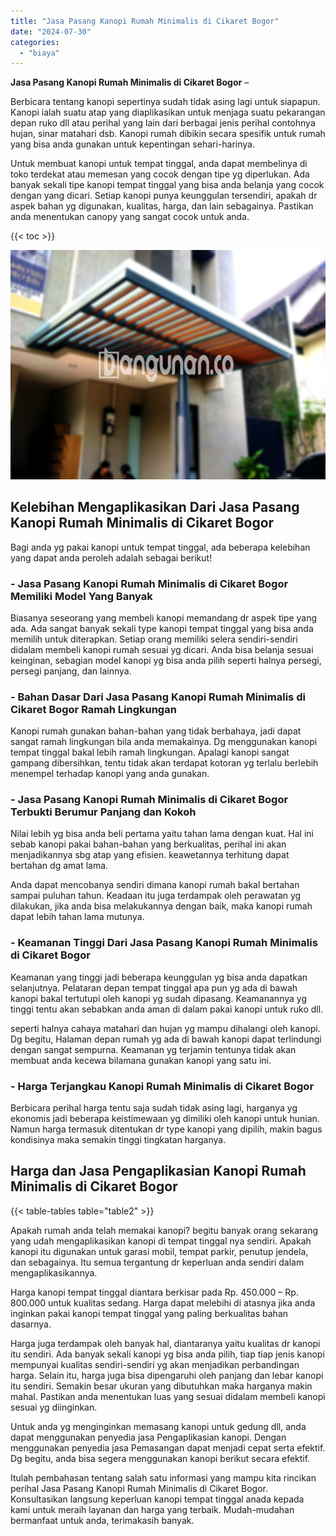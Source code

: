 ```yaml
---
title: "Jasa Pasang Kanopi Rumah Minimalis di Cikaret Bogor"
date: "2024-07-30"
categories: 
  - "biaya"
---
```


**Jasa Pasang Kanopi Rumah Minimalis di Cikaret Bogor** –

Berbicara tentang kanopi sepertinya sudah tidak asing lagi untuk siapapun. Kanopi ialah suatu atap yang diaplikasikan untuk menjaga suatu pekarangan depan ruko dll atau perihal yang lain dari berbagai jenis perihal contohnya hujan, sinar matahari dsb. Kanopi rumah dibikin secara spesifik untuk rumah yang bisa anda gunakan untuk kepentingan sehari-harinya.

Untuk membuat kanopi untuk tempat tinggal, anda dapat membelinya di toko terdekat atau memesan yang cocok dengan tipe yg diperlukan. Ada banyak sekali tipe kanopi tempat tinggal yang bisa anda belanja yang cocok dengan yang dicari. Setiap kanopi punya keunggulan tersendiri, apakah dr aspek bahan yg digunakan, kualitas, harga, dan lain sebagainya. Pastikan anda menentukan canopy yang sangat cocok untuk anda.

{{< toc >}}

![Jasa Pasang Kanopi Rumah Minimalis di Cikaret Bogor](/images/harga-kanopi-minimalis-54.png)

## Kelebihan Mengaplikasikan Dari Jasa Pasang Kanopi Rumah Minimalis di Cikaret Bogor

Bagi anda yg pakai kanopi untuk tempat tinggal, ada beberapa kelebihan yang dapat anda peroleh adalah sebagai berikut!

### \- Jasa Pasang Kanopi Rumah Minimalis di Cikaret Bogor Memiliki Model Yang Banyak

Biasanya seseorang yang membeli kanopi memandang dr aspek tipe yang ada. Ada sangat banyak sekali type kanopi tempat tinggal yang bisa anda memilih untuk diterapkan. Setiap orang memiliki selera sendiri-sendiri didalam membeli kanopi rumah sesuai yg dicari. Anda bisa belanja sesuai keinginan, sebagian model kanopi yg bisa anda pilih seperti halnya persegi, persegi panjang, dan lainnya.

### \- Bahan Dasar Dari Jasa Pasang Kanopi Rumah Minimalis di Cikaret Bogor Ramah Lingkungan

Kanopi rumah gunakan bahan-bahan yang tidak berbahaya, jadi dapat sangat ramah lingkungan bila anda memakainya. Dg menggunakan kanopi tempat tinggal bakal lebih ramah lingkungan. Apalagi kanopi sangat gampang dibersihkan, tentu tidak akan terdapat kotoran yg terlalu berlebih menempel terhadap kanopi yang anda gunakan.

### \- Jasa Pasang Kanopi Rumah Minimalis di Cikaret Bogor Terbukti Berumur Panjang dan Kokoh

Nilai lebih yg bisa anda beli pertama yaitu tahan lama dengan kuat. Hal ini sebab kanopi pakai bahan-bahan yang berkualitas, perihal ini akan menjadikannya sbg atap yang efisien. keawetannya terhitung dapat bertahan dg amat lama.

Anda dapat mencobanya sendiri dimana kanopi rumah bakal bertahan sampai puluhan tahun. Keadaan itu juga terdampak oleh perawatan yg dilakukan, jika anda bisa melakukannya dengan baik, maka kanopi rumah dapat lebih tahan lama mutunya.

### \- Keamanan Tinggi Dari Jasa Pasang Kanopi Rumah Minimalis di Cikaret Bogor

Keamanan yang tinggi jadi beberapa keunggulan yg bisa anda dapatkan selanjutnya. Pelataran depan tempat tinggal apa pun yg ada di bawah kanopi bakal tertutupi oleh kanopi yg sudah dipasang. Keamanannya yg tinggi tentu akan sebabkan anda aman di dalam pakai kanopi untuk ruko dll.

seperti halnya cahaya matahari dan hujan yg mampu dihalangi oleh kanopi. Dg begitu, Halaman depan rumah yg ada di bawah kanopi dapat terlindungi dengan sangat sempurna. Keamanan yg terjamin tentunya tidak akan membuat anda kecewa bilamana gunakan kanopi yang satu ini.

### \- Harga Terjangkau Kanopi Rumah Minimalis di Cikaret Bogor

Berbicara perihal harga tentu saja sudah tidak asing lagi, harganya yg ekonomis jadi beberapa keistimewaan yg dimiliki oleh kanopi untuk hunian. Namun harga termasuk ditentukan dr type kanopi yang dipilih, makin bagus kondisinya maka semakin tinggi tingkatan harganya.

## Harga dan Jasa Pengaplikasian Kanopi Rumah Minimalis di Cikaret Bogor

{{< table-tables table="table2" >}}

Apakah rumah anda telah memakai kanopi? begitu banyak orang sekarang yang udah mengaplikasikan kanopi di tempat tinggal nya sendiri. Apakah kanopi itu digunakan untuk garasi mobil, tempat parkir, penutup jendela, dan sebagainya. Itu semua tergantung dr keperluan anda sendiri dalam mengaplikasikannya.

Harga kanopi tempat tinggal diantara berkisar pada Rp. 450.000 – Rp. 800.000 untuk kualitas sedang. Harga dapat melebihi di atasnya jika anda inginkan pakai kanopi tempat tinggal yang paling berkualitas bahan dasarnya.

Harga juga terdampak oleh banyak hal, diantaranya yaitu kualitas dr kanopi itu sendiri. Ada banyak sekali kanopi yg bisa anda pilih, tiap tiap jenis kanopi mempunyai kualitas sendiri-sendiri yg akan menjadikan perbandingan harga. Selain itu, harga juga bisa dipengaruhi oleh panjang dan lebar kanopi itu sendiri. Semakin besar ukuran yang dibutuhkan maka harganya makin mahal. Pastikan anda menentukan luas yang sesuai didalam membeli kanopi sesuai yg diinginkan.

Untuk anda yg menginginkan memasang kanopi untuk gedung dll, anda dapat menggunakan penyedia jasa Pengaplikasian kanopi. Dengan menggunakan penyedia jasa Pemasangan dapat menjadi cepat serta efektif. Dg begitu, anda bisa segera menggunakan kanopi berikut secara efektif.

Itulah pembahasan tentang salah satu informasi yang mampu kita rincikan perihal Jasa Pasang Kanopi Rumah Minimalis di Cikaret Bogor. Konsultasikan langsung keperluan kanopi tempat tinggal anada kepada kami untuk meraih layanan dan harga yang terbaik. Mudah-mudahan bermanfaat untuk anda, terimakasih banyak.
